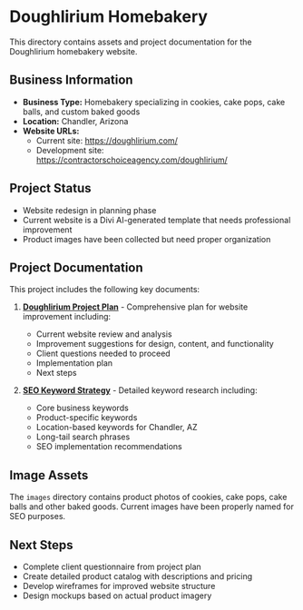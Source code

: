 # Doughlirium Homebakery

This directory contains assets and project documentation for the Doughlirium homebakery website.

## Business Information
- **Business Type:** Homebakery specializing in cookies, cake pops, cake balls, and custom baked goods
- **Location:** Chandler, Arizona
- **Website URLs:** 
  - Current site: https://doughlirium.com/
  - Development site: https://contractorschoiceagency.com/doughlirium/

## Project Status
- Website redesign in planning phase
- Current website is a Divi AI-generated template that needs professional improvement
- Product images have been collected but need proper organization

## Project Documentation
This project includes the following key documents:

1. **[Doughlirium Project Plan](doughlirium-project-plan.md)** - Comprehensive plan for website improvement including:
   - Current website review and analysis
   - Improvement suggestions for design, content, and functionality
   - Client questions needed to proceed
   - Implementation plan
   - Next steps

2. **[SEO Keyword Strategy](doughlirium-keywords.md)** - Detailed keyword research including:
   - Core business keywords
   - Product-specific keywords
   - Location-based keywords for Chandler, AZ
   - Long-tail search phrases
   - SEO implementation recommendations

## Image Assets
The `images` directory contains product photos of cookies, cake pops, cake balls and other baked goods. Current images have been properly named for SEO purposes.

## Next Steps
- Complete client questionnaire from project plan
- Create detailed product catalog with descriptions and pricing
- Develop wireframes for improved website structure
- Design mockups based on actual product imagery